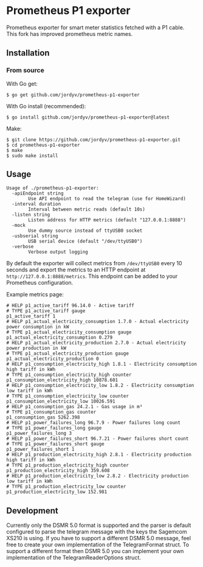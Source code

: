 # Prometheus P1 exporter #

Prometheus exporter for smart meter statistics fetched with a P1 cable.   
This fork has improved prometheus metric names.


## Installation ##

### From source ###

With Go get:

```
$ go get github.com/jordyv/prometheus-p1-exporter
```

With Go install (recommended):

```
$ go install github.com/jordyv/prometheus-p1-exporter@latest

```

Make:

```
$ git clone https://github.com/jordyv/prometheus-p1-exporter.git
$ cd prometheus-p1-exporter
$ make
$ sudo make install
```

## Usage ##

```
Usage of ./prometheus-p1-exporter:
  -apiEndpoint string
        Use API endpoint to read the telegram (use for HomeWizard)
  -interval duration
        Interval between metric reads (default 10s)
  -listen string
        Listen address for HTTP metrics (default "127.0.0.1:8888")
  -mock
        Use dummy source instead of ttyUSB0 socket
  -usbserial string
    	USB serial device (default "/dev/ttyUSB0")
  -verbose
        Verbose output logging
```

By default the exporter will collect metrics from `/dev/ttyUSB0` every 10 seconds and export the metrics to an HTTP endpoint at `http://127.0.0.1:8888/metrics`. This endpoint can be added to your Prometheus configuration.

Example metrics page:

```
# HELP p1_active_tariff 96.14.0 - Active tariff
# TYPE p1_active_tariff gauge
p1_active_tariff 1
# HELP p1_actual_electricity_consumption 1.7.0 - Actual electricity power consumption in kW
# TYPE p1_actual_electricity_consumption gauge
p1_actual_electricity_consumption 0.279
# HELP p1_actual_electricity_production 2.7.0 - Actual electricity power production in kW
# TYPE p1_actual_electricity_production gauge
p1_actual_electricity_production 0
# HELP p1_consumption_electricity_high 1.8.1 - Electricity consumption high tariff in kWh
# TYPE p1_consumption_electricity_high counter
p1_consumption_electricity_high 10878.601
# HELP p1_consumption_electricity_low 1.8.2 - Electricity consumption low tariff in kWh
# TYPE p1_consumption_electricity_low counter
p1_consumption_electricity_low 10026.591
# HELP p1_consumption_gas 24.2.1 - Gas usage in m³
# TYPE p1_consumption_gas counter
p1_consumption_gas 5262.398
# HELP p1_power_failures_long 96.7.9 - Power failures long count
# TYPE p1_power_failures_long gauge
p1_power_failures_long 3
# HELP p1_power_failures_short 96.7.21 - Power failures short count
# TYPE p1_power_failures_short gauge
p1_power_failures_short 1
# HELP p1_production_electricity_high 2.8.1 - Electricity production high tariff in kWh
# TYPE p1_production_electricity_high counter
p1_production_electricity_high 359.608
# HELP p1_production_electricity_low 2.8.2 - Electricity production low tariff in kWh
# TYPE p1_production_electricity_low counter
p1_production_electricity_low 152.981
```

## Development ##

Currently only the DSMR 5.0 format is supported and the parser is default configured to parse the telegram message with the keys the Sagemcom XS210 is using.
If you have to support a different DSMR 5.0 message, feel free to create your own implementation of the TelegramFormat struct. To support a different format then DSMR 5.0 you can implement your own implementation of the TelegramReaderOptions struct.
